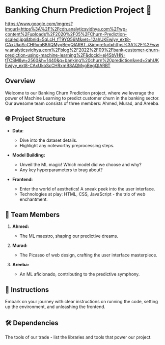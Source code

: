 # Banking Churn Prediction Project 🏦

https://www.google.com/imgres?imgurl=https%3A%2F%2Fcdn.analyticsvidhya.com%2Fwp-content%2Fuploads%2F2020%2F05%2FChurn-Prediction-scaled.jpg&tbnid=5qLcH_fT9YQ56M&vet=12ahUKEwjyy_ext8-CAxUkoScCHRxmB8AQMygBegQIARBT..i&imgrefurl=https%3A%2F%2Fwww.analyticsvidhya.com%2Fblog%2F2022%2F09%2Fbank-customer-churn-prediction-using-machine-learning%2F&docid=ej4SbVHN-tTCSM&w=2560&h=1440&q=banking%20churn%20prediction&ved=2ahUKEwjyy_ext8-CAxUkoScCHRxmB8AQMygBegQIARBT
## Overview

Welcome to our Banking Churn Prediction project, where we leverage the power of Machine Learning to predict customer churn in the banking sector. Our awesome team consists of three members: Ahmed, Murad, and Areeba.

## 🌐 Project Structure

- **Data:**
  - Dive into the dataset details.
  - Highlight any noteworthy preprocessing steps.

- **Model Building:**
  - Unveil the ML magic! Which model did we choose and why?
  - Any key hyperparameters to brag about?

- **Frontend:**
  - Enter the world of aesthetics! A sneak peek into the user interface.
  - Technologies at play: HTML, CSS, JavaScript - the trio of web enchantment.

## 👥 Team Members

1. **Ahmed:**
   - The ML maestro, shaping our predictive dreams.

2. **Murad:**
   - The Picasso of web design, crafting the user interface masterpiece.

3. **Areeba:**
   - An ML aficionado, contributing to the predictive symphony.

## 🚀 Instructions

Embark on your journey with clear instructions on running the code, setting up the environment, and unleashing the frontend.

## 🛠 Dependencies

The tools of our trade - list the libraries and tools that power our project.
